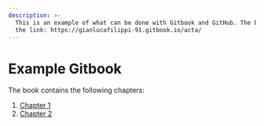 ```yaml
---
description: >-
  This is an example of what can be done with Gitbook and GitHub. The book is at
  the link: https://gianlucafilippi-91.gitbook.io/acta/
---
```


# Example Gitbook

The book contains the following chapters:

1. [Chapter 1](https://app.gitbook.com/@gianlucafilippi-91/s/acta/untitled)
2. [Chapter 2](https://app.gitbook.com/@gianlucafilippi-91/s/acta/~/drafts/-MkienRBtXzKW2WYkdBI/chapter-2)

